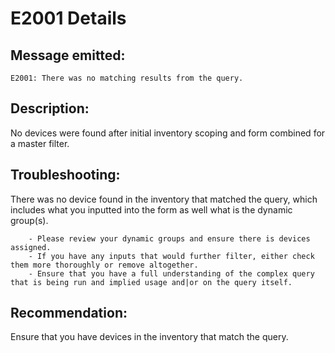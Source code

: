 # E2001 Details

## Message emitted:

`E2001: There was no matching results from the query.`

## Description:

No devices were found after initial inventory scoping and form combined for a master filter.

## Troubleshooting:

There was no device found in the inventory that matched the query, which includes what you inputted into the form as well what is the dynamic group(s).

        - Please review your dynamic groups and ensure there is devices assigned.
        - If you have any inputs that would further filter, either check them more thoroughly or remove altogether.
        - Ensure that you have a full understanding of the complex query that is being run and implied usage and|or on the query itself.
        

## Recommendation:

Ensure that you have devices in the inventory that match the query.